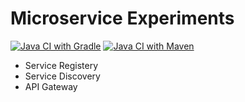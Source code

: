 # Microservice Experiments 
[![Java CI with Gradle](https://github.com/saurabhpro/Microservices/actions/workflows/gradle.yml/badge.svg)](https://github.com/saurabhpro/Microservices/actions/workflows/gradle.yml)
[![Java CI with Maven](https://github.com/saurabhpro/Microservices/actions/workflows/maven.yml/badge.svg)](https://github.com/saurabhpro/Microservices/actions/workflows/maven.yml)
- Service Registery
- Service Discovery
- API Gateway
